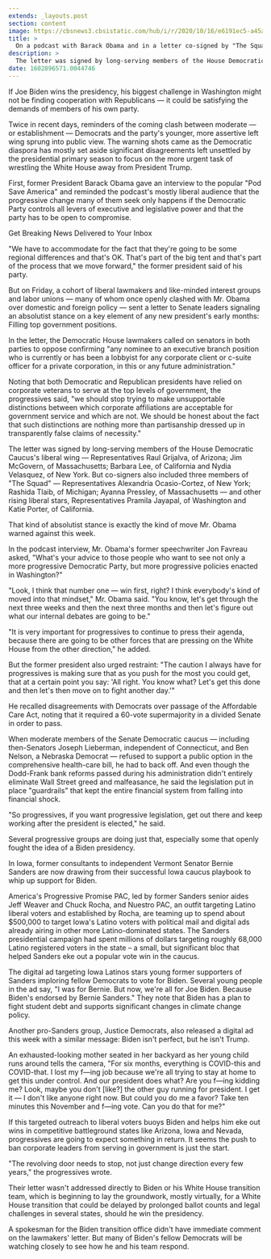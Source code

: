 ```yaml
--- 
extends: _layouts.post 
section: content 
image: https://cbsnews3.cbsistatic.com/hub/i/r/2020/10/16/e6191ec5-a45a-49ce-93bc-b7e1b0381493/thumbnail/1200x630g8/66d7823ab7edd59a4ffcfc6fa780552f/gettyimages-1229035943.jpg 
title: > 
  On a podcast with Barack Obama and in a letter co-signed by "The Squad," fresh signs of the Democratic Party fight to come 
description: > 
  The letter was signed by long-serving members of the House Democratic Caucus's liberal wing — Representatives Raul Grijalva, of Arizona; Jim McGovern, of Massachusetts; Barbara Lee, of California and Nydia Velasquez, of New York.In the podcast interview, Mr. Obama's former speechwriter Jon Favreau asked, "What's your advice to those people who want to see not only a more progressive Democratic Party, but more progressive policies enacted in Washington?""So progressives, if you want progressive legislation, get out there and keep working after the president is elected," he said.The digital ad targeting Iowa Latinos stars young former supporters of Sanders imploring fellow Democrats to vote for Biden.They note that Biden has a plan to fight student debt and supports significant changes in climate change policy. 
date: 1602896571.0044746 
--- 
```

If Joe Biden wins the presidency, his biggest challenge in Washington might not be finding cooperation with Republicans — it could be satisfying the demands of members of his own party.

Twice in recent days, reminders of the coming clash between moderate — or establishment — Democrats and the party's younger, more assertive left wing sprung into public view. The warning shots came as the Democratic diaspora has mostly set aside significant disagreements left unsettled by the presidential primary season to focus on the more urgent task of wrestling the White House away from President Trump.

First, former President Barack Obama gave an interview to the popular "Pod Save America" and reminded the podcast's mostly liberal audience that the progressive change many of them seek only happens if the Democratic Party controls all levers of executive and legislative power and that the party has to be open to compromise.

Get Breaking News Delivered to Your Inbox

"We have to accommodate for the fact that they're going to be some regional differences and that's OK. That's part of the big tent and that's part of the process that we move forward," the former president said of his party.

But on Friday, a cohort of liberal lawmakers and like-minded interest groups and labor unions — many of whom once openly clashed with Mr. Obama over domestic and foreign policy — sent a letter to Senate leaders signaling an absolutist stance on a key element of any new president's early months: Filling top government positions.

In the letter, the Democratic House lawmakers called on senators in both parties to oppose confirming "any nominee to an executive branch position who is currently or has been a lobbyist for any corporate client or c-suite officer for a private corporation, in this or any future administration."

Noting that both Democratic and Republican presidents have relied on corporate veterans to serve at the top levels of government, the progressives said, "we should stop trying to make unsupportable distinctions between which corporate affiliations are acceptable for government service and which are not. We should be honest about the fact that such distinctions are nothing more than partisanship dressed up in transparently false claims of necessity."

The letter was signed by long-serving members of the House Democratic Caucus's liberal wing — Representatives Raul Grijalva, of Arizona; Jim McGovern, of Massachusetts; Barbara Lee, of California and Nydia Velasquez, of New York. But co-signers also included three members of "The Squad" — Representatives Alexandria Ocasio-Cortez, of New York; Rashida Tlaib, of Michigan; Ayanna Pressley, of Massachusetts — and other rising liberal stars, Representatives Pramila Jayapal, of Washington and Katie Porter, of California.

That kind of absolutist stance is exactly the kind of move Mr. Obama warned against this week.

In the podcast interview, Mr. Obama's former speechwriter Jon Favreau asked, "What's your advice to those people who want to see not only a more progressive Democratic Party, but more progressive policies enacted in Washington?"

"Look, I think that number one — win first, right? I think everybody's kind of moved into that mindset," Mr. Obama said. "You know, let's get through the next three weeks and then the next three months and then let's figure out what our internal debates are going to be."

"It is very important for progressives to continue to press their agenda, because there are going to be other forces that are pressing on the White House from the other direction," he added.

But the former president also urged restraint: "The caution I always have for progressives is making sure that as you push for the most you could get, that at a certain point you say: 'All right. You know what? Let's get this done and then let's then move on to fight another day.'"

He recalled disagreements with Democrats over passage of the Affordable Care Act, noting that it required a 60-vote supermajority in a divided Senate in order to pass.

When moderate members of the Senate Democratic caucus — including then-Senators Joseph Lieberman, independent of Connecticut, and Ben Nelson, a Nebraska Democrat — refused to support a public option in the comprehensive health-care bill, he had to back off. And even though the Dodd-Frank bank reforms passed during his administration didn't entirely eliminate Wall Street greed and malfeasance, he said the legislation put in place "guardrails" that kept the entire financial system from falling into financial shock.

"So progressives, if you want progressive legislation, get out there and keep working after the president is elected," he said.

Several progressive groups are doing just that, especially some that openly fought the idea of a Biden presidency.

In Iowa, former consultants to independent Vermont Senator Bernie Sanders are now drawing from their successful Iowa caucus playbook to whip up support for Biden.

America's Progressive Promise PAC, led by former Sanders senior aides Jeff Weaver and Chuck Rocha, and Nuestro PAC, an outfit targeting Latino liberal voters and established by Rocha, are teaming up to spend about $500,000 to target Iowa's Latino voters with political mail and digital ads already airing in other more Latino-dominated states. The Sanders presidential campaign had spent millions of dollars targeting roughly 68,000 Latino registered voters in the state – a small, but significant bloc that helped Sanders eke out a popular vote win in the caucus.

The digital ad targeting Iowa Latinos stars young former supporters of Sanders imploring fellow Democrats to vote for Biden. Several young people in the ad say, "I was for Bernie. But now, we're all for Joe Biden. Because Biden's endorsed by Bernie Sanders." They note that Biden has a plan to fight student debt and supports significant changes in climate change policy.

Another pro-Sanders group, Justice Democrats, also released a digital ad this week with a similar message: Biden isn't perfect, but he isn't Trump.

An exhausted-looking mother seated in her backyard as her young child runs around tells the camera, "For six months, everything is COVID-this and COVID-that. I lost my f—ing job because we're all trying to stay at home to get this under control. And our president does what? Are you f—ing kidding me? Look, maybe you don't [like?] the other guy running for president. I get it — I don't like anyone right now. But could you do me a favor? Take ten minutes this November and f—ing vote. Can you do that for me?"

If this targeted outreach to liberal voters buoys Biden and helps him eke out wins in competitive battleground states like Arizona, Iowa and Nevada, progressives are going to expect something in return. It seems the push to ban corporate leaders from serving in government is just the start.

"The revolving door needs to stop, not just change direction every few years," the progressives wrote.

Their letter wasn't addressed directly to Biden or his White House transition team, which is beginning to lay the groundwork, mostly virtually, for a White House transition that could be delayed by prolonged ballot counts and legal challenges in several states, should he win the presidency.

A spokesman for the Biden transition office didn't have immediate comment on the lawmakers' letter. But many of Biden's fellow Democrats will be watching closely to see how he and his team respond.